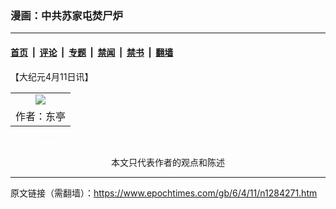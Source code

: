 ### 漫画：中共苏家屯焚尸炉

---

#### [首页](../../../..?n1284271) &nbsp;|&nbsp; [评论](../../../../../epoch-comment?n1284271) &nbsp;|&nbsp; [专题](../../../../../epoch-special?n1284271) &nbsp;|&nbsp; [禁闻](../../../../../epoch-news?n1284271) &nbsp;|&nbsp; [禁书](../../../../../books?n1284271) &nbsp;|&nbsp; [翻墙](https://github.com/gfw-breaker/nogfw/blob/master/README.md?n1284271)


<div class="post_content" id="artbody" itemprop="articleBody">
 <!-- article content begin -->
 <p>
  【大纪元4月11日讯】
 </p>
 <p>
  <center>
  </center>
 </p>
 <table border="0" cellpadding="3" cellspacing="3">
  <tr>
   <td align="center">
    <ok href="/i6/604110838101695.jpg">
     <img src="/i6/604110838101695--ss.jpg"/>
    </ok>
   </td>
  </tr>
  <tr>
   <td align="center">
    <span class="bn12">
     作者：东亭
    </span>
   </td>
  </tr>
 </table>
 <p>
  <font color="#ffffff">
   (http://www.dajiyuan.com)
  </font>
  <br/>
  <center>
   <font class="GY13">
    本文只代表作者的观点和陈述
   </font>
  </center>
 </p>
 <!-- article content end -->
 <div id="below_article_ad">
 </div>
</div>


---

原文链接（需翻墙）：https://www.epochtimes.com/gb/6/4/11/n1284271.htm